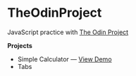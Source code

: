 # TheOdinProject

JavaScript practice with <a href="http://www.theodinproject.com/home">The Odin Project</a>

<b>Projects</b>
<ul>
<li>Simple Calculator &mdash; <a href="http://somedayicarus.github.io/TheOdinProject/" target="_blank">View Demo</a></li>
<li>Tabs</li>
</u>
